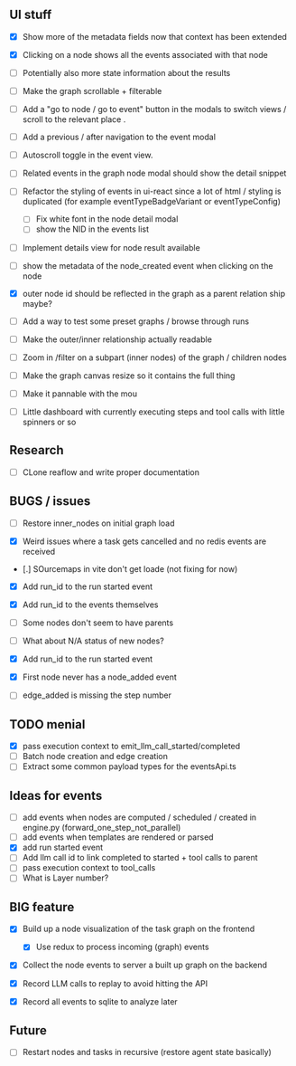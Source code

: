 ## UI stuff

- [x] Show more of the metadata fields now that context has been extended
- [x] Clicking on a node shows all the events associated with that node
- [ ] Potentially also more state information about the results

- [ ] Make the graph scrollable + filterable
- [ ] Add a "go to node / go to event" button in the modals to switch views / scroll to the relevant place .
- [ ] Add a previous / after navigation to the event modal
- [ ] Autoscroll toggle in the event view.

- [ ] Related events in the graph node modal should show the detail snippet

- [ ] Refactor the styling of events in ui-react since a lot of html / styling
      is duplicated (for example eventTypeBadgeVariant or eventTypeConfig)

  - [ ] Fix white font in the node detail modal
  - [ ] show the NID in the events list

- [ ] Implement details view for node result available

- [ ] show the metadata of the node_created event when clicking on the node

- [x] outer node id should be reflected in the graph as a parent relation ship maybe?

- [ ] Add a way to test some preset graphs / browse through runs
- [ ] Make the outer/inner relationship actually readable
- [ ] Zoom in /filter on a subpart (inner nodes) of the graph / children nodes

- [ ] Make the graph canvas resize so it contains the full thing
- [ ] Make it pannable with the mou

- [ ] Little dashboard with currently executing steps and tool calls with little spinners or so

## Research

- [ ] CLone reaflow and write proper documentation

## BUGS / issues

- [ ] Restore inner_nodes on initial graph load

- [x] Weird issues where a task gets cancelled and no redis events are received
- [.] SOurcemaps in vite don't get loade (not fixing for now)

- [x] Add run_id to the run started event
- [x] Add run_id to the events themselves

- [ ] Some nodes don't seem to have parents
- [ ] What about N/A status of new nodes?
- [x] Add run_id to the run started event
- [x] First node never has a node_added event
- [ ] edge_added is missing the step number

## TODO menial

- [x] pass execution context to emit_llm_call_started/completed
- [ ] Batch node creation and edge creation
- [ ] Extract some common payload types for the eventsApi.ts

## Ideas for events

- [ ] add events when nodes are computed / scheduled / created in engine.py (forward_one_step_not_parallel)
- [ ] add events when templates are rendered or parsed
- [x] add run started event
- [ ] Add llm call id to link completed to started + tool calls to parent
- [ ] pass execution context to tool_calls
- [ ] What is Layer number?

## BIG feature

- [x] Build up a node visualization of the task graph on the frontend

  - [x] Use redux to process incoming (graph) events

- [x] Collect the node events to server a built up graph on the backend

- [x] Record LLM calls to replay to avoid hitting the API

- [x] Record all events to sqlite to analyze later

## Future

- [ ] Restart nodes and tasks in recursive (restore agent state basically)
